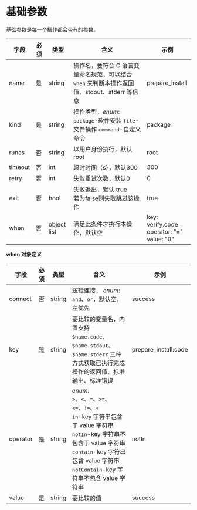 # 基础参数

基础参数是每一个操作都会带有的参数。

| 字段    | 必须 | 类型        | 含义                                                         | 示例                                                |
| ------- | ---- | ----------- | ------------------------------------------------------------ | --------------------------------------------------- |
| name    | 是   | string      | 操作名，要符合 C 语言变量命名规范，可以结合 `when` 来判断本操作返回值、stdout、stderr 等信息 | prepare_install                                     |
| kind    | 是   | string      | 操作类型，_enum_: `package`-软件安装 `file`-文件操作 `command`-自定义命令 | package                                             |
| runas   | 否   | string      | 以用户身份执行，默认 root                                    | root                                                |
| timeout | 否   | int         | 超时时间（s），默认300                                       | 300                                                 |
| retry   | 否   | int         | 失败重试次数，默认0                                          | 0                                                   |
| exit    | 否   | bool        | 失败退出，默认 true<br> 若为false则失败跳过该操作                                     | true                                                |
| when    | 否   | object list | 满足此条件才执行本操作，默认空                               | key: verify.code <br> operator: "=" <br> value: "0" |

**when 对象定义**

| 字段     | 必须 | 类型   | 含义                                                         | 示例                 |
| -------- | ---- | ------ | ------------------------------------------------------------ | -------------------- |
| connect  | 否   | string | 逻辑连接， _enum_: `and`、`or`，默认空，左优先               | success              |
| key      | 是   | string | 要比较的变量名，内置支持 `$name.code`、`$name.stdout`、`$name.stderr` 三种方式获取已执行完成操作的返回值、标准输出、标准错误 | prepare_install:code |
| operator | 是   | string | _enum_: <br>`>`、`<`、`=`、`>=`、`<=`、`!=`、`<`<br>`in`-key 字符串包含于 value 字符串<br>`notIn`-key 字符串不包含于 value 字符串<br>`contain`-key 字符串包含 value 字符串<br>`notContain`-key 字符串不包含 value 字符串 | notIn                |
| value    | 是   | string | 要比较的值                                                   | success              |